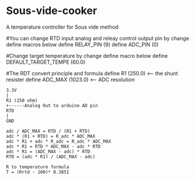 # Sous-vide-cooker
A temperature controller for Sous vide method


#You can change RTD input analog and releay control output pin by change define macros below
 define RELAY_PIN (9)
 define ADC_PIN (0)

#Change target temperature by change define macro below 
 define DEFAULT_TARGET_TEMPE (60.0)

#The RDT convert principle and formula
 define R1 (250.0) <-- the shunt resister
 define ADC_MAX (1023.0) <-- ADC resolution

	3.3V
	|
	R1 (250 ohm)
	+------Analog Out to arduino AD pin
	RTD
	|
	GND

	adc / ADC_MAX = RTD / (R1 + RTD)
	adc * (R1 + RTD) = R_adc * ADC_MAX
	adc * R1 + adc * R_adc = R_adc * ADC_MAX
	adc * R1 = RTD * ADC_MAX - adc * RTD
	adc * R1 = (ADC_MAX - adc) * RTD
	RTD = (adc * R1) / (ADC_MAX - adc)

	R to temperature formula
	T = (Rrtd - 100)* 0.3851
